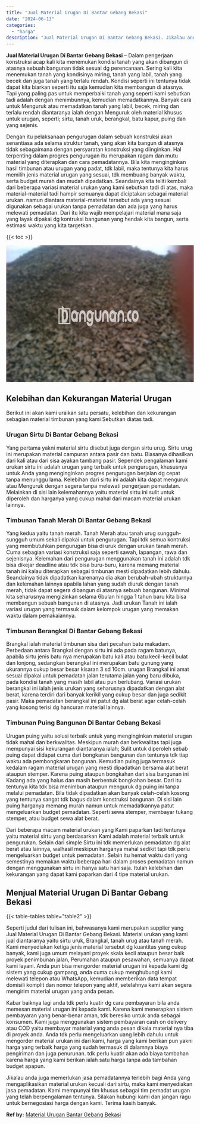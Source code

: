 ```yaml
---
title: "Jual Material Urugan Di Bantar Gebang Bekasi"
date: "2024-06-13"
categories: 
  - "harga"
description: "Jual Material Urugan Di Bantar Gebang Bekasi. Jikalau anda juga memerlukan jasa pemadatannya terlebih bagi Anda yang mengaplikasikan material urukan kecuali..."
---
```


**Jual Material Urugan Di Bantar Gebang Bekasi** – Dalam pengerjaan konstruksi acap kali kita menemukan kondisi tanah yang akan dibangun di atasnya sebuah bangunan tidak sesuai dg perencanaan. Sering kali kita menemukan tanah yang kondisinya miring, tanah yang labil, tanah yang becek dan juga tanah yang terlalu rendah. Kondisi seperti ini tentunya tidak dapat kita biarkan seperti itu saja kemudian kita membangun di atasnya. Tapi yang paling pas untuk memperbaiki tanah yang seperti kami sebutkan tadi adalah dengan menimbunnya, kemudian memadatkannya. Banyak cara untuk Menguruk atau memadatkan tanah yang labil, becek, miring dan terlalu rendah diantaranya ialah dengan Menguruk oleh material khusus untuk urugan, seperti; sirtu, tanah uruk, berangkal, batu kapur, puing dan yang sejenis.

Dengan itu pelaksanaan pengurugan dalam sebuah konstruksi akan senantiasa ada selama struktur tanah, yang akan kita bangun di atasnya tidak sebagaimana dengan persyaratan konstruksi yang diinginkan. Hal terpenting dalam progres pengurugan itu merupakan ragam dan mutu material yang diterapkan dan cara pemadatannya. Bila kita menginginkan hasil timbunan atau urugan yang padat, tdk labil, maka tentunya kita harus memilih jenis material urugan yang sesuai, tdk membuang banyak waktu, serta budget murah dan mudah dipadatkan. Seandainya kita teliti kembali dari beberapa variasi material urukan yang kami sebutkan tadi di atas, maka material-material tadi hampir semuanya dapat diciptakan sebagai material urukan. namun diantara material-material tersebut ada yang sesuai digunakan sebagai urukan tanpa pemadatan dan ada juga yang harus melewati pemadatan. Dari itu kita wajib mempelajari material mana saja yang layak dipakai dg kontruksi bangunan yang hendak kita bangun, serta estimasi waktu yang kita targetkan.

{{< toc >}}

![Jual Material Urugan Di Bantar Gebang Bekasi](/images/jual-urugan-13.png)

## Kelebihan dan Kekurangan Material Urugan

Berikut ini akan kami uraikan satu persatu, kelebihan dan kekurangan sebagian material timbunan yang kami Sebutkan diatas tadi.

### Urugan Sirtu Di Bantar Gebang Bekasi

Yang pertama yakni material sirtu disebut juga dengan sirtu urug. Sirtu urug ini merupakan material campuran antara pasir dan batu. Biasanya dihasilkan dari kali atau dari sisa ayakan tambang pasir. Sependek pengalaman kami urukan sirtu ini adalah urugan yang terbaik untuk pengurugan, khususnya untuk Anda yang menginginkan progres pengurugan berjalan dg cepat tanpa menunggu lama. Kelebihan dari sirtu ini adalah kita dapat menguruk atau Menguruk dengan segera tanpa melewati pengerjaan pemadatan. Melainkan di sisi lain kelemahannya yaitu material sirtu ini sulit untuk diperoleh dan harganya yang cukup mahal dari macam material urukan lainnya.

### Timbunan Tanah Merah Di Bantar Gebang Bekasi

Yang kedua yaitu tanah merah. Tanah Merah atau tanah urug sungguh-sungguh umum sekali dipakai untuk pengurugan. Tapi tdk semua kontruksi yang membutuhkan pengurugan bisa di uruk dengan urukan tanah merah. Cuma sebagian variasi konstruksi saja seperti sawah, lapangan, rawa dan sejenisnya. Kelemahan dari pengurugan menggunakan tanah ini adalah tdk bisa dikejar deadline atau tdk bisa buru-buru, karena memang material tanah ini kalau diterapkan sebagai timbunan mesti dipadatkan lebih dahulu. Seandainya tidak dipadatkan karenanya dia akan berubah-ubah strukturnya dan kelemahan lainnya apabila lahan yang sudah diuruk dengan tanah merah, tidak dapat segera dibangun di atasnya sebuah bangunan. Minimal kita seharusnya mengizinkan selama 6bulan hingga 1 tahun baru kita bisa membangun sebuah bangunan di atasnya. Jadi urukan Tanah ini ialah variasi urugan yang termasuk dalam kelompok urugan yang memakan waktu dalam pemakaiannya.

### Timbunan Berangkal Di Bantar Gebang Bekasi

Brangkal ialah material timbunan sisa dari pecahan batu makadam. Perbedaan antara Brangkal dengan sirtu ini ada pada ragam batunya, apabila sirtu jenis batu nya merupakan batu kali atau batu kecil-kecil bulat dan lonjong, sedangkan berangkal ini merupakan batu gunung yang ukurannya cukup besar besar kisaran 3 sd 10cm. urugan Brangkal ini amat sesuai dipakai untuk pemadatan jalan terutama jalan yang baru dibuka, pada kondisi tanah yang masih labil atau pun berlubang. Variasi urukan berangkal ini ialah jenis urukan yang seharusnya dipadatkan dengan alat berat, karena terdiri dari banyak kerikil yang cukup besar dan juga sedikit pasir. Maka pemadatan berangkal ini patut dg alat berat agar celah-celah yang kosong terisi dg hancuran material lainnya.

### Timbunan Puing Bangunan Di Bantar Gebang Bekasi

Urugan puing yaitu solusi terbaik untuk yang menginginkan material urugan tidak mahal dan berkwalitas. Meskipun murah dan berkwalitas tapi juga mempunyai sisi kekurangan diantaranya ialah; Sulit untuk diperoleh sebab puing dapat didapat cuma dari bongkaran bangunan dan tentunya tdk tiap waktu ada pembongkaran bangunan. Kemudian puing juga termasuk kedalam ragam material urugan yang mesti dipadatkan bersama alat berat ataupun stemper. Karena puing ataupun bongkahan dari sisa bangunan ini Kadang ada yang halus dan masih berbentuk bongkahan besar. Dari itu tentunya kita tdk bisa menimbun ataupun menguruk dg puing ini tanpa melalui pemadatan. Bila tidak dipadatkan akan banyak celah-celah kosong yang tentunya sangat tdk bagus dalam konstruksi bangunan. Di sisi lain puing harganya memang murah namun untuk memadatkannya patut mengeluarkan budget pemadatan. Seperti sewa stemper, membayar tukang stemper, atau budget sewa alat berat.

Dari beberapa macam material urukan yang Kami paparkan tadi tentunya yaitu material sirtu yang berdasarkan Kami adalah material terbaik untuk pengurukan. Selain dari simple Sirtu ini tdk memerlukan pemadatan dg alat berat atau lainnya, walhasil meskipun harganya mahal sedikit tapi tdk perlu mengeluarkan budget untuk pemadatan. Selain itu hemat waktu dari yang semestinya memakan waktu beberapa hari dalam proses pemadatan namun dengan menggunakan sirtu ini hanya satu hari saja. Itulah kelebihan dan kekurangan yang dapat kami paparkan dari 4 tipe material urukan.

## Menjual Material Urugan Di Bantar Gebang Bekasi

{{< table-tables table="table2" >}}

Seperti judul dari tulisan ini, bahwasanya kami merupakan supplier yang Jual Material Urugan Di Bantar Gebang Bekasi. Material urukan yang kami jual diantaranya yaitu sirtu uruk, Brangkal, tanah urug atau tanah merah. Kami menyediakan ketiga jenis material tersebut dg kuantitas yang cukup banyak, kami juga umum melayani proyek skala kecil ataupun besar baik proyek penimbunan jalan, Perumahan ataupun pesawahan, semuanya dapat kami layani. Anda pun bisa mengorder material urugan ini kepada kami dg sistem yang cukup gampang, anda cuma cukup menghubungi kami melewati telepon atau WhatsApp, kemudian memberikan data tempat domisili komplit dan nomor telepon yang aktif, setelahnya kami akan segera mengirim material urugan yang anda pesan.

Kabar baiknya lagi anda tdk perlu kuatir dg cara pembayaran bila anda memesan material urugan ini kepada kami. Karena kami menerapkan sistem pembayaran yang benar-benar aman, tdk beresiko untuk anda sebagai konsumen. Kami juga menggunakan sistem pembayaran cash on delivery atau COD yaitu membayar material yang anda pesan dikala material nya tiba di proyek anda. Anda tdk perlu mengeluarkan uang lebih dahulu untuk mengorder material urukan ini dari kami, harga yang kami berikan pun yakni harga yang terbaik harga yang sudah termasuk di dalamnya biaya pengiriman dan juga penurunan. tdk perlu kuatir akan ada biaya tambahan karena harga yang kami berikan ialah satu harga tanpa ada tambahan budget apapun.

Jikalau anda juga memerlukan jasa pemadatannya terlebih bagi Anda yang mengaplikasikan material urukan kecuali dari sirtu, maka kami menyediakan jasa pemadatan. Kami mempunyai tim khusus sebagai tim pemadat urugan yang telah berpengalaman tentunya. Silakan hubungi kami dan jangan ragu untuk bernegosiasi harga dengan kami. Terima kasih banyak.

**Ref by:** [Material Urugan Bantar Gebang Bekasi](https://id.wikipedia.org/wiki/Material)

